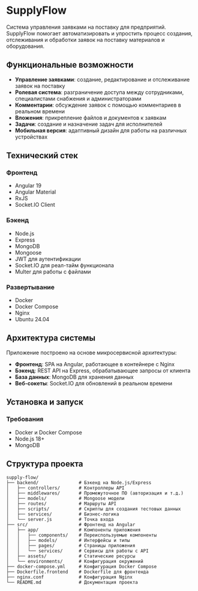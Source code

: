 # SupplyFlow

Система управления заявками на поставку для предприятий. SupplyFlow помогает автоматизировать и упростить процесс создания, отслеживания и обработки заявок на поставку материалов и оборудования.

## Функциональные возможности

- **Управление заявками**: создание, редактирование и отслеживание заявок на поставку
- **Ролевая система**: разграничение доступа между сотрудниками, специалистами снабжения и администраторами
- **Комментарии**: обсуждение заявок с помощью комментариев в реальном времени
- **Вложения**: прикрепление файлов и документов к заявкам
- **Задачи**: создание и назначение задач для исполнителей
- **Мобильная версия**: адаптивный дизайн для работы на различных устройствах

## Технический стек

### Фронтенд

- Angular 19
- Angular Material
- RxJS
- Socket.IO Client

### Бэкенд

- Node.js
- Express
- MongoDB
- Mongoose
- JWT для аутентификации
- Socket.IO для реал-тайм функционала
- Multer для работы с файлами

### Развертывание

- Docker
- Docker Compose
- Nginx
- Ubuntu 24.04

## Архитектура системы

Приложение построено на основе микросервисной архитектуры:

- **Фронтенд**: SPA на Angular, работающее в контейнере с Nginx
- **Бэкенд**: REST API на Express, обрабатывающее запросы от клиента
- **База данных**: MongoDB для хранения данных
- **Веб-сокеты**: Socket.IO для обновлений в реальном времени

## Установка и запуск

### Требования

- Docker и Docker Compose
- Node.js 18+
- MongoDB

## Структура проекта

```
supply-flow/
├── backend/               # Бэкенд на Node.js/Express
│   ├── controllers/       # Контроллеры API
│   ├── middlewares/       # Промежуточное ПО (авторизация и т.д.)
│   ├── models/            # Mongoose модели
│   ├── routes/            # Маршруты API
│   ├── scripts/           # Скрипты для создания тестовых данных
│   ├── services/          # Бизнес-логика
│   └── server.js          # Точка входа
├── src/                   # Фронтенд на Angular
│   ├── app/               # Компоненты приложения
│   │   ├── components/    # Переиспользуемые компоненты
│   │   ├── models/        # Интерфейсы и типы
│   │   ├── pages/         # Страницы приложения
│   │   └── services/      # Сервисы для работы с API
│   ├── assets/            # Статические ресурсы
│   └── environments/      # Конфигурация окружений
├── docker-compose.yml     # Конфигурация Docker Compose
├── Dockerfile.frontend    # Dockerfile для фронтенда
├── nginx.conf             # Конфигурация Nginx
└── README.md              # Документация проекта
```
